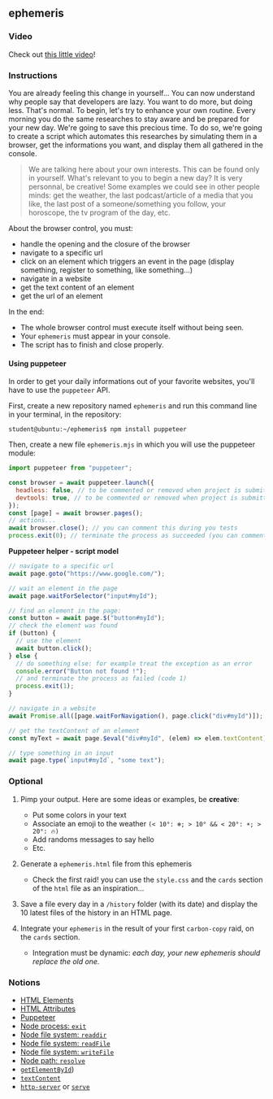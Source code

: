 ## ephemeris

### Video

Check out [this little video](https://youtu.be/hnDVnKajqqU)!

### Instructions

You are already feeling this change in yourself... You can now understand why people say that developers are lazy. You want to do more, but doing less. That's normal.
To begin, let's try to enhance your own routine. Every morning you do the same researches to stay aware and be prepared for your new day. We're going to save this precious time.
To do so, we're going to create a script which automates this researches by simulating them in a browser, get the informations you want, and display them all gathered in the console.

> We are talking here about your own interests. This can be found only in yourself. What's relevant to you to begin a new day? It is very personnal, be creative!
> Some examples we could see in other people minds: get the weather, the last podcast/article of a media that you like, the last post of a someone/something you follow, your horoscope, the tv program of the day, etc.

About the browser control, you must:

- handle the opening and the closure of the browser
- navigate to a specific url
- click on an element which triggers an event in the page (display something, register to something, like something...)
- navigate in a website
- get the text content of an element
- get the url of an element

In the end:

- The whole browser control must execute itself without being seen.
- Your `ephemeris` must appear in your console.
- The script has to finish and close properly.

#### Using puppeteer

In order to get your daily informations out of your favorite websites, you'll have to use the `puppeteer` API.

First, create a new repository named `ephemeris` and run this command line in your terminal, in the repository:

```console
student@ubuntu:~/ephemeris$ npm install puppeteer
```

Then, create a new file `ephemeris.mjs` in which you will use the puppeteer module:

```js
import puppeteer from "puppeteer";

const browser = await puppeteer.launch({
  headless: false, // to be commented or removed when project is submitted
  devtools: true, // to be commented or removed when project is submitted
});
const [page] = await browser.pages();
// actions...
await browser.close(); // you can comment this during you tests
process.exit(0); // terminate the process as succeeded (you can comment this during you tests)
```

**Puppeteer helper - script model**

```javascript
// navigate to a specific url
await page.goto("https://www.google.com/");

// wait an element in the page
await page.waitForSelector("input#myId");

// find an element in the page:
const button = await page.$("button#myId");
// check the element was found
if (button) {
  // use the element
  await button.click();
} else {
  // do something else: for example treat the exception as an error
  console.error("Button not found !");
  // and terminate the process as failed (code 1)
  process.exit(1);
}

// navigate in a website
await Promise.all([page.waitForNavigation(), page.click("div#myId")]);

// get the textContent of an element
const myText = await page.$eval("div#myId", (elem) => elem.textContent);

// type something in an input
await page.type(`input#myId`, "some text");
```

### Optional

1. Pimp your output. Here are some ideas or examples, be **creative**:

   - Put some colors in your text
   - Associate an emoji to the weather `(< 10°: ❄️; > 10° && < 20°: ☀️; > 20°: 🔥)`
   - Add randoms messages to say hello
   - Etc.

2. Generate a `ephemeris.html` file from this ephemeris

   - Check the first raid! you can use the `style.css` and the `cards` section of the `html` file as an inspiration...

3. Save a file every day in a `/history` folder (with its date) and display the 10 latest files of the history in an HTML page.

4. Integrate your `ephemeris` in the result of your first `carbon-copy` raid, on the `cards` section.
   - Integration must be dynamic: _each day, your new ephemeris should replace the old one._

### Notions

- [HTML Elements](https://developer.mozilla.org/en-US/docs/Web/HTML/Element)
- [HTML Attributes](https://developer.mozilla.org/en-US/docs/Web/HTML/Attributes)
- [Puppeteer](https://pptr.dev/)
- [Node process: `exit`](https://nodejs.org/api/process.html#process_process_exit_code)
- [Node file system: `readdir`](https://nodejs.org/api/fs.html#fs_fspromises_readdir_path_options)
- [Node file system: `readFile`](https://nodejs.org/api/fs.html#fs_fspromises_readfile_path_options)
- [Node file system: `writeFile`](https://nodejs.org/api/fs.html#fs_fspromises_writefile_file_data_options)
- [Node path: `resolve`](https://nodejs.org/api/path.html#path_path_resolve_paths)
- [`getElementById`](https://developer.mozilla.org/en-US/docs/Web/API/Document/getElementById))
- [`textContent`](https://developer.mozilla.org/en-US/docs/Web/API/Node/textContent)
- [`http-server`](https://www.npmjs.com/package/http-server) or [`serve`](https://www.npmjs.com/package/serve)
